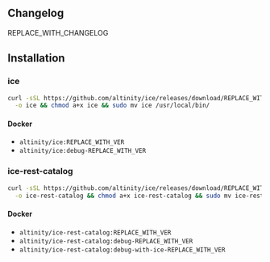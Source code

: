 ## Changelog

REPLACE_WITH_CHANGELOG

## Installation

### ice

```sh
curl -sSL https://github.com/altinity/ice/releases/download/REPLACE_WITH_TAG/ice-REPLACE_WITH_VER \
  -o ice && chmod a+x ice && sudo mv ice /usr/local/bin/
```

#### Docker

<!-- TODO: @digest -->

- `altinity/ice:REPLACE_WITH_VER`
- `altinity/ice:debug-REPLACE_WITH_VER`

### ice-rest-catalog

```sh
curl -sSL https://github.com/altinity/ice/releases/download/REPLACE_WITH_TAG/ice-rest-catalog-REPLACE_WITH_VER \
  -o ice-rest-catalog && chmod a+x ice-rest-catalog && sudo mv ice-rest-catalog /usr/local/bin/
```

#### Docker

<!-- TODO: @digest -->

- `altinity/ice-rest-catalog:REPLACE_WITH_VER`
- `altinity/ice-rest-catalog:debug-REPLACE_WITH_VER`
- `altinity/ice-rest-catalog:debug-with-ice-REPLACE_WITH_VER`
